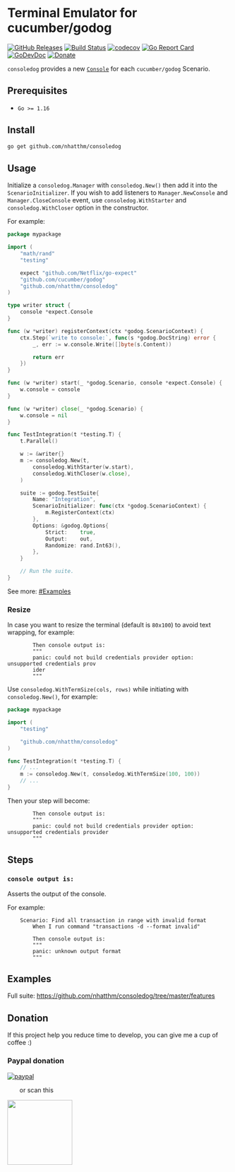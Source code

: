 # Terminal Emulator for cucumber/godog

[![GitHub Releases](https://img.shields.io/github/v/release/nhatthm/consoledog)](https://github.com/nhatthm/consoledog/releases/latest)
[![Build Status](https://github.com/nhatthm/consoledog/actions/workflows/test.yaml/badge.svg)](https://github.com/nhatthm/consoledog/actions/workflows/test.yaml)
[![codecov](https://codecov.io/gh/nhatthm/consoledog/branch/master/graph/badge.svg?token=eTdAgDE2vR)](https://codecov.io/gh/nhatthm/consoledog)
[![Go Report Card](https://goreportcard.com/badge/github.com/nhatthm/consoledog)](https://goreportcard.com/report/github.com/nhatthm/consoledog)
[![GoDevDoc](https://img.shields.io/badge/dev-doc-00ADD8?logo=go)](https://pkg.go.dev/github.com/nhatthm/consoledog)
[![Donate](https://img.shields.io/badge/Donate-PayPal-green.svg)](https://www.paypal.com/donate/?hosted_button_id=PJZSGJN57TDJY)

`consoledog` provides a new [`Console`](https://github.com/netflix/go-expect) for each `cucumber/godog` Scenario.

## Prerequisites

- `Go >= 1.16`

## Install

```bash
go get github.com/nhatthm/consoledog
```

## Usage

Initialize a `consoledog.Manager` with `consoledog.New()` then add it into the `ScenarioInitializer`. If you wish to add listeners to `Manager.NewConsole` and
`Manager.CloseConsole` event, use `consoledog.WithStarter` and `consoledog.WithCloser` option in the constructor.

For example:

```go
package mypackage

import (
    "math/rand"
    "testing"

    expect "github.com/Netflix/go-expect"
    "github.com/cucumber/godog"
    "github.com/nhatthm/consoledog"
)

type writer struct {
    console *expect.Console
}

func (w *writer) registerContext(ctx *godog.ScenarioContext) {
    ctx.Step(`write to console:`, func(s *godog.DocString) error {
        _, err := w.console.Write([]byte(s.Content))

        return err
    })
}

func (w *writer) start(_ *godog.Scenario, console *expect.Console) {
    w.console = console
}

func (w *writer) close(_ *godog.Scenario) {
    w.console = nil
}

func TestIntegration(t *testing.T) {
    t.Parallel()

    w := &writer{}
    m := consoledog.New(t,
        consoledog.WithStarter(w.start),
        consoledog.WithCloser(w.close),
    )

    suite := godog.TestSuite{
        Name: "Integration",
        ScenarioInitializer: func(ctx *godog.ScenarioContext) {
            m.RegisterContext(ctx)
        },
        Options: &godog.Options{
            Strict:    true,
            Output:    out,
            Randomize: rand.Int63(),
        },
    }

    // Run the suite.
}
```

See more: [#Examples](#Examples)

### Resize

In case you want to resize the terminal (default is `80x100`) to avoid text wrapping, for example:

```gherkin
        Then console output is:
        """
        panic: could not build credentials provider option: unsupported credentials prov
        ider
        """
```

Use `consoledog.WithTermSize(cols, rows)` while initiating with `consoledog.New()`, for example:

```go
package mypackage

import (
    "testing"

    "github.com/nhatthm/consoledog"
)

func TestIntegration(t *testing.T) {
    // ...
    m := consoledog.New(t, consoledog.WithTermSize(100, 100))
    // ...
}
```

Then your step will become:

```gherkin
        Then console output is:
        """
        panic: could not build credentials provider option: unsupported credentials provider
        """
```

## Steps

### `console output is:`

Asserts the output of the console.

For example:

```gherkin
    Scenario: Find all transaction in range with invalid format
        When I run command "transactions -d --format invalid"

        Then console output is:
        """
        panic: unknown output format
        """
```

## Examples

Full suite: https://github.com/nhatthm/consoledog/tree/master/features

## Donation

If this project help you reduce time to develop, you can give me a cup of coffee :)

### Paypal donation

[![paypal](https://www.paypalobjects.com/en_US/i/btn/btn_donateCC_LG.gif)](https://www.paypal.com/donate/?hosted_button_id=PJZSGJN57TDJY)

&nbsp;&nbsp;&nbsp;&nbsp;&nbsp;&nbsp;&nbsp;or scan this

<img src="https://user-images.githubusercontent.com/1154587/113494222-ad8cb200-94e6-11eb-9ef3-eb883ada222a.png" width="147px" />
